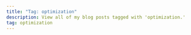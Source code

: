 ```yaml
---
title: "Tag: optimization"
description: View all of my blog posts tagged with 'optimization.'
tag: optimization
---
```

